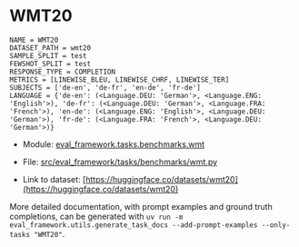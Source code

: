 # WMT20

````
NAME = WMT20
DATASET_PATH = wmt20
SAMPLE_SPLIT = test
FEWSHOT_SPLIT = test
RESPONSE_TYPE = COMPLETION
METRICS = [LINEWISE_BLEU, LINEWISE_CHRF, LINEWISE_TER]
SUBJECTS = ['de-en', 'de-fr', 'en-de', 'fr-de']
LANGUAGE = {'de-en': (<Language.DEU: 'German'>, <Language.ENG: 'English'>), 'de-fr': (<Language.DEU: 'German'>, <Language.FRA: 'French'>), 'en-de': (<Language.ENG: 'English'>, <Language.DEU: 'German'>), 'fr-de': (<Language.FRA: 'French'>, <Language.DEU: 'German'>)}
````

- Module: [eval_framework.tasks.benchmarks.wmt](eval_framework.tasks.benchmarks.wmt)

- File: [src/eval_framework/tasks/benchmarks/wmt.py](../../src/eval_framework/tasks/benchmarks/wmt.py)

- Link to dataset: [https://huggingface.co/datasets/wmt20](https://huggingface.co/datasets/wmt20)

More detailed documentation, with prompt examples and ground truth completions, can be generated with `uv run -m eval_framework.utils.generate_task_docs --add-prompt-examples --only-tasks "WMT20"`.
